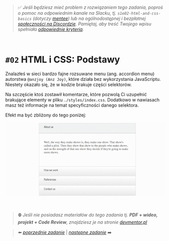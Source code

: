 > :white_check_mark: *Jeśli będziesz mieć problem z rozwiązaniem tego zadania, poproś o pomoc na odpowiednim kanale na Slacku, tj. `s1e02-html-and-css-basics` (dotyczy [mentee](https://devmentor.pl/mentoring-javascript/)) lub na ogólnodostępnej i bezpłatnej [społeczności na Discordzie](https://devmentor.pl/discord). Pamiętaj, aby treść Twojego wpisu spełniała [odpowiednie kryteria](https://devmentor.pl/jak-prosic-o-pomoc/).*

&nbsp;

# `#02` HTML i CSS: Podstawy

Znalazłeś w sieci bardzo fajne rozsuwane menu (ang. accordion menu) autorstwa `@anzjoy (Anz Joy)`, które działa bez wykorzystania JavaScriptu. Niestety okazało się, że w kodzie brakuje części selektorów.

Na szczęście ktoś zostawił komentarze, które pozwolą Ci uzupełnić brakujące elementy w pliku `./styles/index.css`.
Dodatkowo w nawiasach masz też informacje na temat specyficzności danego selektora.

Efekt ma być zbliżony do tego poniżej:

![](./images/demo.gif)


&nbsp;
> :no_entry: *Jeśli nie posiadasz materiałów do tego zadania tj. **PDF + wideo, projekt + Code Review**, znajdziesz je na stronie [devmentor.pl](https://devmentor.pl/workshop-html-and-css-basics/)*

> :arrow_left: [*poprzednie zadanie*](./../01) | [*następne zadanie*](./../03) :arrow_right:
